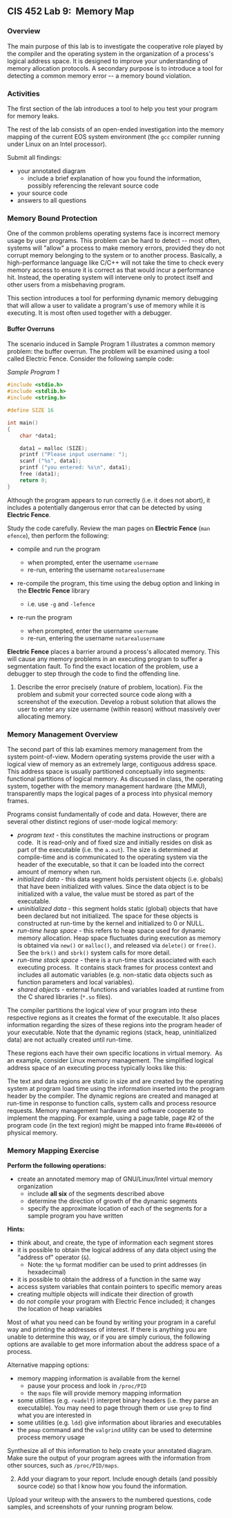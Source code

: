 CIS 452 Lab 9:  Memory Map
------------------------------------------------------------------------

### Overview

The main purpose of this lab is to investigate the cooperative role played by
the compiler and the operating system in the organization of a process's
logical address space.
It is designed to improve your understanding of memory allocation protocols.
A secondary purpose is to introduce a tool for detecting a common memory error
-- a memory bound violation.

### Activities

The first section of the lab introduces a tool to help you test your program
for memory leaks.

The rest of the lab consists of an open-ended investigation into the memory
mapping of the current EOS system environment
(the `gcc` compiler running under Linux on an Intel processor).

Submit all findings:

- your annotated diagram
    * include a brief explanation of how you found the information,
      possibly referencing the relevant source code
- your source code
- answers to all questions

### Memory Bound Protection

One of the common problems operating systems face is incorrect memory usage by
user programs.
This problem can be hard to detect --
most often, systems will "allow" a process to make memory errors,
provided they do not corrupt memory belonging to the system or to another
process.
Basically, a high-performance language like C/C++ will not take the time to
check every memory access to ensure it is correct as that would incur a
performance hit.
Instead, the operating system will intervene only to protect itself and other
users from a misbehaving program.

This section introduces a tool for performing dynamic memory debugging that
will allow a user to validate a program's use of memory while it is executing.
It is most often used together with a debugger.

#### Buffer Overruns

The scenario induced in Sample Program 1 illustrates a common memory problem:
the buffer overrun.
The problem will be examined using a tool called Electric Fence.
Consider the following sample code:

*Sample Program 1*

```c
#include <stdio.h>
#include <stdlib.h>
#include <string.h>

#define SIZE 16

int main()
{
    char *data1;

    data1 = malloc (SIZE);
    printf ("Please input username: ");
    scanf ("%s", data1);
    printf ("you entered: %s\n", data1);
    free (data1);
    return 0;
}
```

Although the program appears to run correctly (i.e. it does not abort),
it includes a potentially dangerous error that can be detected by using
**Electric Fence**.

Study the code carefully.
Review the man pages on **Electric Fence** (`man efence`),
then perform the following:

* compile and run the program
    * when prompted, enter the username `username`
    * re-run, entering the username `notarealusername`

* re-compile the program,
  this time using the debug option and linking in the **Electric Fence**
  library
    -   i.e. use `-g` and `-lefence`

* re-run the program
    * when prompted, enter the username `username`
    * re-run, entering the username `notarealusername`

**Electric Fence** places a barrier around a process's allocated memory.
This will cause any memory problems in an executing program to suffer a
segmentation fault.
To find the exact location of the problem,
use a debugger to step through the code to find the offending line.

1. Describe the error precisely (nature of problem, location).  Fix the problem and submit your corrected source code along with a screenshot of the execution. Develop a robust solution that allows the user to enter any size username (within reason) without massively over allocating memory. 

### Memory Management Overview

The second part of this lab examines memory management from the system
point-of-view.
Modern operating systems provide the user with a logical view of memory as an
extremely large, contiguous address space.
This address space is usually partitioned conceptually into segments:
functional partitions of logical memory.
As discussed in class, the operating system,
together with the memory management hardware (the MMU),
transparently maps the logical pages of a process into physical memory frames.

Programs consist fundamentally of code and data.
However, there are several other distinct regions of user-mode logical memory:

- *program text* - this constitutes the machine instructions or program code. 
  It is read-only and of fixed size and initially resides on disk as part of the
  executable (i.e. the `a.out`).
  The size is determined at compile-time and is communicated to the operating
  system via the header of the executable,
  so that it can be loaded into the correct amount of memory when run.
- *initialized data* - this data segment holds persistent objects (i.e.
  globals) that have been initialized with values.
  Since the data object is to be initialized with a value,
  the value must be stored as part of the executable.
- *uninitialized data* - this segment holds static (global) objects that have
  been declared but not initialized.
  The space for these objects is constructed at run-time by the kernel and
  initialized to 0 or NULL.
- *run-time heap space* - this refers to heap space used for dynamic memory
  allocation.
  Heap space fluctuates during execution as memory is obtained via `new()` or
  `malloc()`,
  and released via `delete()` or `free()`.
  See the `brk()` and `sbrk()` system calls for more detail.
- *run-time stack space* - there is a run-time stack associated with each
  executing process. 
  It contains stack frames for process context and includes all automatic
  variables
  (e.g. non-static data objects such as function parameters and local
  variables).
- *shared objects* - external functions and variables loaded at runtime from the C shared
  libraries (`*.so` files).

The compiler partitions the logical view of your program into these respective
regions as it creates the format of the executable.
It also places information regarding the sizes of these regions into the
program header of your executable.
Note that the dynamic regions
(stack, heap, uninitialized data)
are not actually created until run-time.

These regions each have their own specific locations in virtual memory. 
As an example, consider Linux memory management.
The simplified logical address space of an executing process typically looks
like this:

<pl-figure file-name="memory-map-skeleton.gif" directory="clientFilesQuestion"
width="400px"></pl-figure>

The text and data regions are static in size and are created by the operating
system at program load time using the information inserted into the program
header by the compiler.
The dynamic regions are created and managed at run-time in response to function
calls,
system calls and process resource requests.
Memory management hardware and software cooperate to implement the mapping.
For example, using a page table, page #2 of the program code
(in the text region)
might be mapped into frame #`0x400006` of physical memory.

### Memory Mapping Exercise

**Perform the following operations:**

* create an annotated memory map of GNU/Linux/Intel virtual memory organization
    * include **all six** of the segments described above
    * determine the direction of growth of the dynamic segments
    * specify the approximate location of each of the segments for a sample
      program you have written

**Hints:**
* think about, and create, the type of information each segment stores
* it is possible to obtain the logical address of any data object using
  the "address of" operator (`&`).
    - Note: the `%p` format modifier can be used to print addresses (in
      hexadecimal)
* it is possible to obtain the address of a function in the same way
* access system variables that contain pointers to specific memory areas
* creating multiple objects will indicate their direction of growth
* do *not* compile your program with Electric Fence included;
  it changes the location of heap variables

Most of what you need can be found by writing your program in a careful way and
printing the addresses of interest.
If there is anything you are unable to determine this way,
or if you are simply curious,
the following options are available to get more information about the address
space of a process.

Alternative mapping options: 
* memory mapping information is available from the kernel
    * pause your process and look in `/proc/PID`
    * the `maps` file will provide memory mapping information
* some utilities (e.g.  `readelf`) interpret binary headers
  (i.e. they parse an executable).
  You may need to page through them or use `grep` to find what you are
  interested in
* some utilities (e.g. `ldd`) give information about libraries and executables
* the `pmap` command and the `valgrind` utility can be used to determine
  process memory usage

Synthesize all of this information to help create your annotated diagram. Make sure the output 
of your program agrees with the information from other sources, such as `/proc/PID/maps`.

2. Add your diagram to your report.
   Include enough details (and possibly source code)
   so that I know how you found the information.

Upload your writeup with the answers to the numbered questions, code samples,
and screenshots of your running program below.